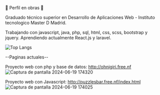 🚧 Perfil en obras 🚧

Graduado técnico superior en Desarrollo de Aplicaciones Web - Instituto tecnologico Master D Madrid.

Trabajando con javascript, java, php, sql, html, css, scss, bootstrap y jquery.
Aprendiendo actualmente React.js y laravel.

![Top Langs](https://github-readme-stats.vercel.app/api/top-langs/?username=SkynoDore&layout=compact)

--Paginas actuales--

Proyecto web con php y base de datos: 
http://ohnigiri.free.nf 
![Captura de pantalla 2024-06-19 174320](https://github.com/SkynoDore/SkynoDore/assets/40807192/146f4589-0b09-48f4-8374-520f7a933499)



Proyecto web con Javascript: 
http://puzzlesbar.free.nf/index.html
![Captura de pantalla 2024-06-19 174025](https://github.com/SkynoDore/SkynoDore/assets/40807192/e738de2d-a34c-447f-9ef4-5d68177c3928)

